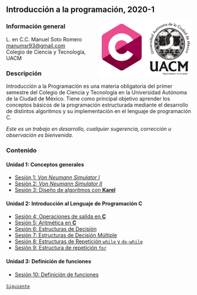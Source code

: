 ## Introducción a la programación, 2020-1

<img src="imagenes/logo.png" align="right" width="250" height="150">

### Información general

L. en C.C. Manuel Soto Romero  
manumsr93@gmail.com   
Colegio de Ciencia y Tecnología, UACM

### Descripción

Introducción a la Programación es una materia obligatoria del primer semestre del Colegio de Ciencia y Tecnología en la Universidad Autónoma de la Ciudad de México. Tiene como principal objetivo aprender los conceptos básicos de la programación estructurada mediante el desarrollo de distintos algoritmos y su implementación en el lenguaje de programación C.

*Este es un trabajo en desarrollo, cualquier sugerencia, corrección u observación es bienvenida.*

### Contenido

#### Unidad 1: Conceptos generales

- [Sesión 1: *Von Neumann Simulator I*](sesion01/README.md)
- [Sesión 2: *Von Neumann Simulator II*](sesion02/README.md)
- [Sesión 3: Diseño de algoritmos con __Karel__](sesion03/README.md)

#### Unidad 2: Introducción al Lenguaje de Programación __C__

- [Sesión 4: Operaciones de salida en __C__](sesion04/README.md)
- [Sesión 5: Aritmética en __C__](sesion05/README.md)
- [Sesión 6: Estructuras de Decisión](sesion06/README.md)
- [Sesión 7: Estructuras de Decisión Múltiple](sesion07/README.md)
- [Sesión 8: Estructuras de Repetición `while` y `do-while`](sesion08/README.md)
- [Sesión 9: Estructura de repetición `for`](sesion09/README.md)

#### Unidad 3: Definición de funciones

- [Sesión 10: Definición de funciones](sesion10/README.md)

[`Siguiente`](sesion01/README.md)
